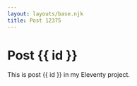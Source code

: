 ```yaml
---
layout: layouts/base.njk
title: Post 12375
---
```


# Post {{ id }}

This is post {{ id }} in my Eleventy project.
